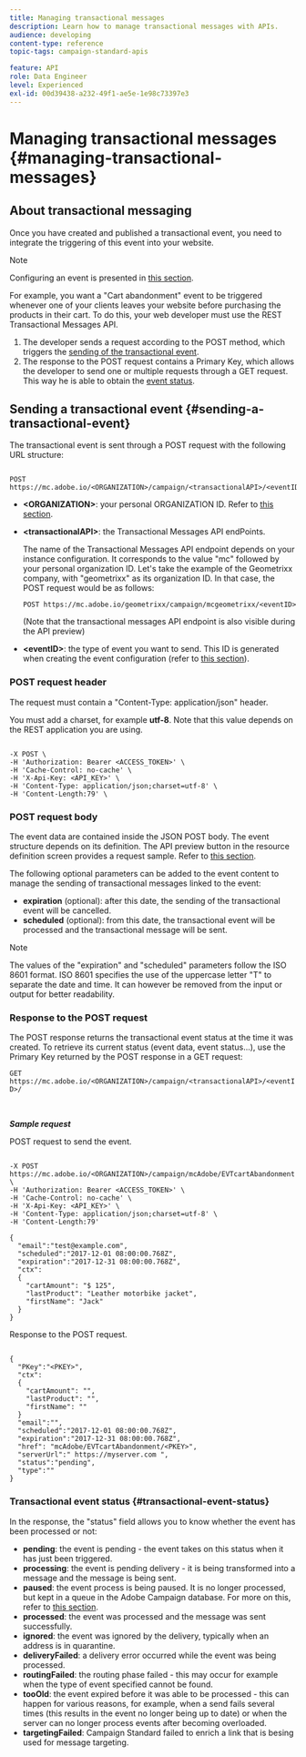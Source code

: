 ```yaml
---
title: Managing transactional messages
description: Learn how to manage transactional messages with APIs.
audience: developing
content-type: reference
topic-tags: campaign-standard-apis

feature: API
role: Data Engineer
level: Experienced
exl-id: 00d39438-a232-49f1-ae5e-1e98c73397e3
---
```

# Managing transactional messages {#managing-transactional-messages}

## About transactional messaging

Once you have created and published a transactional event, you need to integrate the triggering of this event into your website.

>[!NOTE]
>
>Configuring an event is presented in [this section](../../channels/using/configuring-transactional-event.md).

For example, you want a "Cart abandonment" event to be triggered whenever one of your clients leaves your website before purchasing the products in their cart. To do this, your web developer must use the REST Transactional Messages API.

1. The developer sends a request according to the POST method, which triggers the [sending of the transactional event](#sending-a-transactional-event).
1. The response to the POST request contains a Primary Key, which allows the developer to  send one or multiple requests through a GET request. This way he is able to obtain the [event status](#transactional-event-status).

## Sending a transactional event {#sending-a-transactional-event}

The transactional event is sent through a POST request with the following URL structure:

```

POST https://mc.adobe.io/<ORGANIZATION>/campaign/<transactionalAPI>/<eventID>

```

* **&lt;ORGANIZATION&gt;**: your personal ORGANIZATION ID. Refer to [this section](../../api/using/must-read.md).

* **&lt;transactionalAPI&gt;**: the Transactional Messages API endPoints.

  The name of the Transactional Messages API endpoint depends on your instance configuration. It corresponds to the value "mc" followed by your personal organization ID. Let's take the example of the Geometrixx company, with "geometrixx" as its organization ID. In that case, the POST request would be as follows:

  `POST https://mc.adobe.io/geometrixx/campaign/mcgeometrixx/<eventID>`

  (Note that the transactional messages API endpoint is also visible during the API preview)

* **&lt;eventID&gt;**: the type of event you want to send. This ID is generated when creating the event configuration (refer to [this section](../../channels/using/configuring-transactional-event.md#creating-an-event)).

### POST request header

The request must contain a "Content-Type: application/json" header.

You must add a charset, for example **utf-8**. Note that this value depends on the REST application you are using.

```

-X POST \
-H 'Authorization: Bearer <ACCESS_TOKEN>' \
-H 'Cache-Control: no-cache' \
-H 'X-Api-Key: <API_KEY>' \
-H 'Content-Type: application/json;charset=utf-8' \
-H 'Content-Length:79' \

```

### POST request body

The event data are contained inside the JSON POST body. The event structure depends on its definition. The API preview button in the resource definition screen provides a request sample. Refer to [this section](../../channels/using/publishing-transactional-event.md#previewing-and-publishing-the-event).

The following optional parameters can be added to the event content to manage the sending of transactional messages linked to the event:

* **expiration** (optional): after this date, the sending of the transactional event will be cancelled.
* **scheduled** (optional): from this date, the transactional event will be processed and the transactional message will be sent.

>[!NOTE]
>
>The values of the "expiration" and "scheduled" parameters follow the ISO 8601 format. ISO 8601 specifies the use of the uppercase letter "T" to separate the date and time. It can however be removed from the input or output for better readability.

### Response to the POST request

The POST response returns the transactional event status at the time it was created. To retrieve its current status (event data, event status...), use the Primary Key returned by the POST response in a GET request:

`GET https://mc.adobe.io/<ORGANIZATION>/campaign/<transactionalAPI>/<eventID>/`

<br/>

***Sample request***

POST request to send the event.

```

-X POST https://mc.adobe.io/<ORGANIZATION>/campaign/mcAdobe/EVTcartAbandonment \
-H 'Authorization: Bearer <ACCESS_TOKEN>' \
-H 'Cache-Control: no-cache' \
-H 'X-Api-Key: <API_KEY>' \
-H 'Content-Type: application/json;charset=utf-8' \
-H 'Content-Length:79'

{
  "email":"test@example.com",
  "scheduled":"2017-12-01 08:00:00.768Z",
  "expiration":"2017-12-31 08:00:00.768Z",
  "ctx":
  {
    "cartAmount": "$ 125",
    "lastProduct": "Leather motorbike jacket",
    "firstName": "Jack"
  }
}

```

Response to the POST request.

```

{
  "PKey":"<PKEY>",
  "ctx":
  {
    "cartAmount": "",
    "lastProduct": "",
    "firstName": ""
  }
  "email":"",
  "scheduled":"2017-12-01 08:00:00.768Z",
  "expiration":"2017-12-31 08:00:00.768Z",
  "href": "mcAdobe/EVTcartAbandonment/<PKEY>",
  "serverUrl":" https://myserver.com ",
  "status":"pending",
  "type":""
}

```

### Transactional event status {#transactional-event-status}

In the response, the "status" field allows you to know whether the event has been processed or not:

* **pending**: the event is pending - the event takes on this status when it has just been triggered.
* **processing**: the event is pending delivery - it is being transformed into a message and the message is being sent.
* **paused**: the event process is being paused. It is no longer processed, but kept in a queue in the Adobe Campaign database. For more on this, refer to [this section](../../channels/using/publishing-transactional-message.md#suspending-a-transactional-message-publication).
* **processed**: the event was processed and the message was sent successfully.
* **ignored**: the event was ignored by the delivery, typically when an address is in quarantine.
* **deliveryFailed**: a delivery error occurred while the event was being processed.
* **routingFailed**: the routing phase failed - this may occur for example when the type of event specified cannot be found.
* **tooOld**: the event expired before it was able to be processed - this can happen for various reasons, for example, when a send fails several times (this results in the event no longer being up to date) or when the server can no longer process events after becoming overloaded.
* **targetingFailed**: Campaign Standard failed to enrich a link that is besing used for message targeting.
